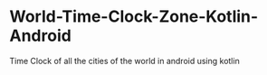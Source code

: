 # World-Time-Clock-Zone-Kotlin-Android
Time Clock of all the cities of the world in android using kotlin
